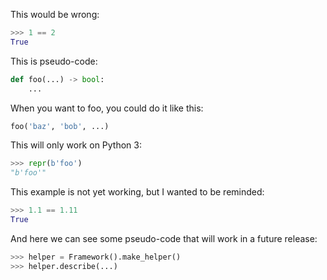 <!-- skip: next -->

This would be wrong:

```python
>>> 1 == 2
True
```

This is pseudo-code:

<!-- skip: start -->

```python
def foo(...) -> bool:
    ...
```

When you want to foo, you could do it like this:

```python
foo('baz', 'bob', ...)
```

<!-- skip: end -->

<!-- invisible-code-block: python
import sys
-->

This will only work on Python 3:

<!-- skip: next if(sys.version_info < (3, 0), reason="python 3 only") -->

```python
>>> repr(b'foo')
"b'foo'"
```

This example is not yet working, but I wanted to be reminded:

<!-- skip: next "not yet working" -->

```python
>>> 1.1 == 1.11
True
```

And here we can see some pseudo-code that will work in a future release:

<!-- skip: start "Fix in v5" -->

```python
>>> helper = Framework().make_helper()
>>> helper.describe(...)
```

<!-- skip: end -->
